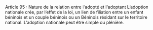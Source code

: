 Article 95 : Nature de la relation entre l'adopté et l'adoptant
L’adoption nationale crée, par l’effet de la loi, un lien de filiation entre un enfant béninois et un couple béninois ou un Béninois résidant sur le territoire national.
L’adoption nationale peut être simple ou plénière.